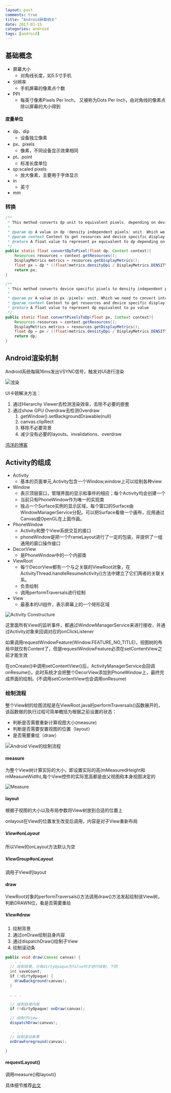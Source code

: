 ```yaml
---
layout: post
comments: true
title: "Android屏幕相关"
date: 2017-01-15
categories: android
tags: [android]
---
```


## 基础概念 ##
- 屏幕大小
  - 对角线长度，如5.5寸手机
- 分辨率
  - 手机屏幕的像素点个数
- PPI
  - 每英寸像素Pixels Per Inch， 又被称为Dots Per Inch，由对角线的像素点除以屏幕的大小得到

#### 度量单位

- dp、dip
  - 设备独立像素
- px、pixels
  - 像素，不同设备显示效果相同
- pt、point
  - 标准长度单位
- sp:scaled pixels
  - 放大像素，主要用于字体显示
- in
  - 英寸
- mm

### 转换

```java
/**
 * This method converts dp unit to equivalent pixels, depending on device density. 
 * 
 * @param dp A value in dp (density independent pixels) unit. Which we need to convert into pixels
 * @param context Context to get resources and device specific display metrics
 * @return A float value to represent px equivalent to dp depending on device density
 */
public static float convertDpToPixel(float dp, Context context){
    Resources resources = context.getResources();
    DisplayMetrics metrics = resources.getDisplayMetrics();
    float px = dp * ((float)metrics.densityDpi / DisplayMetrics.DENSITY_DEFAULT);
    return px;
}

/**
 * This method converts device specific pixels to density independent pixels.
 * 
 * @param px A value in px (pixels) unit. Which we need to convert into db
 * @param context Context to get resources and device specific display metrics
 * @return A float value to represent dp equivalent to px value
 */
public static float convertPixelsToDp(float px, Context context){
    Resources resources = context.getResources();
    DisplayMetrics metrics = resources.getDisplayMetrics();
    float dp = px / ((float)metrics.densityDpi / DisplayMetrics.DENSITY_DEFAULT);
    return dp;
}
```

## Android渲染机制

Android系统每隔16ms发出VSYNC信号，触发对UI进行渲染

![渲染](http://img.blog.csdn.net/20150507094007117)

UI卡顿解决方法：

1. 通过Hierarchy Viewer去检测渲染效率，去除不必要的嵌套
2. 通过show GPU Overdraw去检测Overdraw
   1. getWindow().setBackgroundDrawable(null)
   2. canvas.clipRect
   3. 移除不必要背景
   4. 减少没有必要的layouts、invalidations、overdraw

[鸿洋的博客](http://blog.csdn.net/lmj623565791/article/details/45556391/)



## Activity的组成 ##

- Activity
  - 基本的页面单元,Activity包含一个Window,window上可以绘制各种view
- Window
  - 表示顶层窗口，管理界面的显示和事件的相应；每个Activity均会创建一个
  - 当前只有PhoneWindow作为唯一的实现类
  - 独占一个Surface实例的显示区域，每个窗口的Surface由WindowManagerService分配。可以把Surface看做一个画布，应用通过Canvas或OpenGL在上面作画。
- PhoneWindow
  - Activity和整个View系统交互的接口
  - phoneWindow是把一个FrameLayout进行了一定的包装，并提供了一组通用的窗口操作接口
- DecorView
  - 是PhoneWindow中的一个内部类
- ViewRoot
  - 每个DecorView都有一个与之关联的ViewRoot对象，在ActivityThread.handleResumeActivity()方法中建立了它们两者的关联关系。
  - 负责绘制
  - 调用performTraversals进行绘制
- View
  - 最基本的UI组件，表示屏幕上的一个矩形区域

![Activity Constructure](https://ww3.sinaimg.cn/large/006tKfTcgw1fbsror0352j314w0l077h.jpg)

这里面所有View的监听事件，都通过WindowManagerService来进行接收，并通过Activity对象来回调对应的onClickListener

如果调用requestWindowFeature(Window.FEATURE_NO_TITLE)，视图树的布局中就仅有Content了，但是requestWindowFeature必须在setContentView之前才能生效

在onCreate()中调用setContentView()后，ActivityManagerService会回调onResume()，此时系统才会把整个DecorView添加到PhoneWindow上，最终完成界面的绘制。(不调用setContentView也会调用onResume)



### 绘制流程 ###
整个View树的绘图流程是在ViewRoot.java的performTraversals()函数展开的，该函数做的执行过程可简单概括为根据之前设置的状态：


- 判断是否需要重新计算视图大小(measure)
- 判断是否需要安置视图的位置（layout）
- 是否需要重绘（draw）

![Android View的绘制流程](https://ww3.sinaimg.cn/large/006tKfTcgw1fbsror3xtwj314u0bgta6.jpg)

#### measure ####
为整个View树计算实际的大小，即设置实际的高(mMeasuredHeight和mMeasureWidth),每个View控件的实际宽高都是由父视图和本身视图决定的

![Measure](https://raw.githubusercontent.com/android-cn/android-open-project-analysis/master/tech/viewdrawflow/image/measurechildflow.png)

#### layout ####
根据子视图的大小以及布局参数将View树放到合适的位置上

onlayout在View的位置发生改变后调用，内容是对子View重新布局

##### View#onLayout

所以View的onLayout方法默认为空

##### ViewGroup#onLayout

调用子View的layout

#### draw ####
ViewRoot对象的performTraversals()方法调用draw()方法发起绘制该View树，判断DRAWN位，看是否需要重绘

##### View#draw

1. 绘制背景
2. 通过onDraw绘制自身内容
3. 通过dispatchDraw()绘制子View
4. 绘制滚动条

```java
public void draw(Canvas canvas) {
  . . . 
  // 绘制背景，只有dirtyOpaque为false时才进行绘制，下同
  int saveCount;
  if (!dirtyOpaque) {
    drawBackground(canvas);
  }

  . . . 

  // 绘制自身内容
  if (!dirtyOpaque) onDraw(canvas);

  // 绘制子View
  dispatchDraw(canvas);

   . . .
  // 绘制滚动条等
  onDrawForeground(canvas);

}
```



#### requestLayout() ####

调用measure()和layout()

具体细节推荐[此文](http://www.jianshu.com/p/060b5f68da79)
